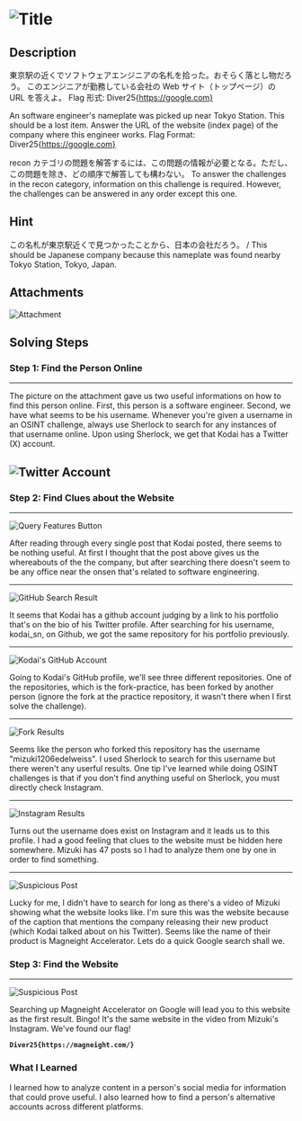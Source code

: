 # ![Title](additional-files/engineer-title.png)

## Description

東京駅の近くでソフトウェアエンジニアの名札を拾った。おそらく落とし物だろう。
このエンジニアが勤務している会社の Web サイト（トップページ）の URL を答えよ。
Flag 形式: Diver25{https://google.com}

An software engineer's nameplate was picked up near Tokyo Station. This should be a lost item.
Answer the URL of the website (index page) of the company where this engineer works.
Flag Format: Diver25{https://google.com}

recon カテゴリの問題を解答するには、この問題の情報が必要となる。ただし、この問題を除き、どの順序で解答しても構わない。
To answer the challenges in the recon category, information on this challenge is required. However, the challenges can be answered in any order except this one.

## Hint

この名札が東京駅近くで見つかったことから、日本の会社だろう。 / This should be Japanese company because this nameplate was found nearby Tokyo Station, Tokyo, Japan.

## Attachments

![Attachment](additional-files/engineer.jpg)

## Solving Steps

### Step 1: Find the Person Online

---

The picture on the attachment gave us two useful informations on how to find this person online. First, this person is a software engineer. Second, we have what seems to be his username. Whenever you're given a username in an OSINT challenge, always use Sherlock to search for any instances of that username online. Upon using Sherlock, we get that Kodai has a Twitter (X) account.

## ![Twitter Account](additional-files/twitter-acc.png)

### Step 2: Find Clues about the Website

---

![Query Features Button](additional-files/red-herring.png)

After reading through every single post that Kodai posted, there seems to be nothing useful. At first I thought that the post above gives us the whereabouts of the the company, but after searching there doesn't seem to be any office near the onsen that's related to software engineering.

---

![GitHub Search Result](additional-files/github-result.png)

It seems that Kodai has a github account judging by a link to his portfolio that's on the bio of his Twitter profile. After searching for his username, kodai_sn, on Github, we got the same repository for his portfolio previously.

---

![Kodai's GitHub Account](additional-files/github-account.png)

Going to Kodai's GitHub profile, we'll see three different repositories. One of the repositories, which is the fork-practice, has been forked by another person (ignore the fork at the practice repository, it wasn't there when I first solve the challenge).

---

![Fork Results](additional-files/fork-results.png)

Seems like the person who forked this repository has the username "mizuki1206edelweiss". I used Sherlock to search for this username but there weren't any userful results. One tip I've learned while doing OSINT challenges is that if you don't find anything useful on Sherlock, you must directly check Instagram.

---

![Instagram Results](additional-files/instagram-account.png)

Turns out the username does exist on Instagram and it leads us to this profile. I had a good feeling that clues to the website must be hidden here somewhere. Mizuki has 47 posts so I had to analyze them one by one in order to find something.

---

![Suspicious Post](additional-files/sus-post.png)

Lucky for me, I didn't have to search for long as there's a video of Mizuki showing what the website looks like. I'm sure this was the website because of the caption that mentions the company releasing their new product (which Kodai talked about on his Twitter). Seems like the name of their product is Magneight Accelerator. Lets do a quick Google search shall we.

### Step 3: Find the Website

---

![Suspicious Post](additional-files/website-result.png)

Searching up Magneight Accelerator on Google will lead you to this website as the first result. Bingo! It's the same website in the video from Mizuki's Instagram. We've found our flag!

**`Diver25{https://magneight.com/}`**

### What I Learned

I learned how to analyze content in a person's social media for information that could prove useful. I also learned how to find a person's alternative accounts across different platforms.
